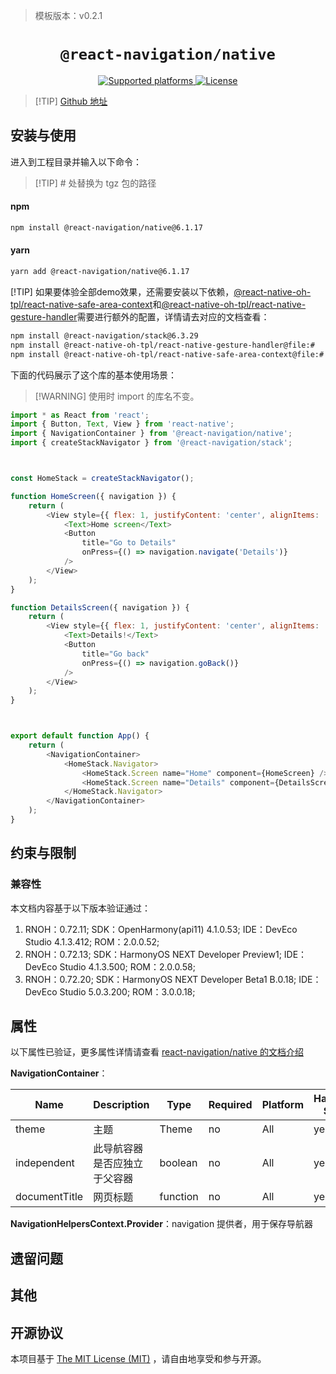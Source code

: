 > 模板版本：v0.2.1
<p align="center">
  <h1 align="center"> <code>@react-navigation/native</code> </h1>
</p>
<p align="center">
    <a href="https://github.com/react-navigation/react-navigation/tree/6.x/packages/native">
        <img src="https://img.shields.io/badge/platforms-android%20|%20ios%20|%20harmony%20-lightgrey.svg" alt="Supported platforms" />
    </a>
    <a href="https://github.com/react-navigation/react-navigation/blob/6.x/packages/native/LICENSE">
        <img src="https://img.shields.io/badge/license-MIT-green.svg" alt="License" />
    </a>
</p>

> [!TIP] [Github 地址](https://github.com/react-navigation/react-navigation/tree/6.x/packages/native)


## 安装与使用

进入到工程目录并输入以下命令：
> [!TIP] # 处替换为 tgz 包的路径
<!-- tabs:start -->

#### **npm**

```bash
npm install @react-navigation/native@6.1.17
```

#### **yarn**

```bash
yarn add @react-navigation/native@6.1.17
```

[!TIP] 如果要体验全部demo效果，还需要安装以下依赖，[@react-native-oh-tpl/react-native-safe-area-context](/zh-cn/react-native-safe-area-context.md)和[@react-native-oh-tpl/react-native-gesture-handler](/zh-cn/react-native-gesture-handler.md)需要进行额外的配置，详情请去对应的文档查看：
```bash
npm install @react-navigation/stack@6.3.29
npm install @react-native-oh-tpl/react-native-gesture-handler@file:#
npm install @react-native-oh-tpl/react-native-safe-area-context@file:#
```

<!-- tabs:end -->


下面的代码展示了这个库的基本使用场景：

> [!WARNING] 使用时 import 的库名不变。
```js
import * as React from 'react';
import { Button, Text, View } from 'react-native';
import { NavigationContainer } from '@react-navigation/native';
import { createStackNavigator } from '@react-navigation/stack';



const HomeStack = createStackNavigator();

function HomeScreen({ navigation }) {
    return (
        <View style={{ flex: 1, justifyContent: 'center', alignItems: 'center' }}>
            <Text>Home screen</Text>
            <Button
                title="Go to Details"
                onPress={() => navigation.navigate('Details')}
            />
        </View>
    );
}

function DetailsScreen({ navigation }) {
    return (
        <View style={{ flex: 1, justifyContent: 'center', alignItems: 'center' }}>
            <Text>Details!</Text>
            <Button
                title="Go back"
                onPress={() => navigation.goBack()}
            />
        </View>
    );
}



export default function App() {
    return (
        <NavigationContainer>
            <HomeStack.Navigator>
                <HomeStack.Screen name="Home" component={HomeScreen} />
                <HomeStack.Screen name="Details" component={DetailsScreen} />
            </HomeStack.Navigator>
        </NavigationContainer>
    );
}
```
## 约束与限制
### 兼容性

本文档内容基于以下版本验证通过：

1. RNOH：0.72.11; SDK：OpenHarmony(api11) 4.1.0.53; IDE：DevEco Studio 4.1.3.412; ROM：2.0.0.52;
2. RNOH：0.72.13; SDK：HarmonyOS NEXT Developer Preview1; IDE：DevEco Studio 4.1.3.500; ROM：2.0.0.58;
3. RNOH：0.72.20; SDK：HarmonyOS NEXT Developer Beta1 B.0.18; IDE：DevEco Studio 5.0.3.200; ROM：3.0.0.18;

## 属性

以下属性已验证，更多属性详情请查看 [react-navigation/native 的文档介绍](https://reactnavigation.org/docs/navigation-container)

**NavigationContainer**：

| Name          | Description                  | Type     | Required | Platform | HarmonyOS Support |
| ------------- | ---------------------------- | -------- | -------- | -------- | ----------------- |
| theme         | 主题                         | Theme    | no       | All      | yes               |
| independent   | 此导航容器是否应独立于父容器 | boolean  | no       | All      | yes               |
| documentTitle | 网页标题                  | function | no       | All      | yes               |

**NavigationHelpersContext.Provider**：navigation 提供者，用于保存导航器

## 遗留问题

## 其他

## 开源协议

本项目基于 [The MIT License (MIT)](https://github.com/react-navigation/react-navigation/blob/6.x/packages/native/LICENSE) ，请自由地享受和参与开源。
